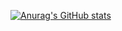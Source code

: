 [![Anurag's GitHub stats](https://github-readme-stats.vercel.app/api?username=g20934&theme=dracula&show_icons=true)](https://github.com/anuraghazra/github-readme-stats)
<!-- 
### Hi there 👋
**g20934/g20934** is a ✨ _special_ ✨ repository because its `README.md` (this file) appears on your GitHub profile.

Here are some ideas to get you started:

- 🔭 I’m currently working on ...
- 🌱 I’m currently learning ...
- 👯 I’m looking to collaborate on ...
- 🤔 I’m looking for help with ...
- 💬 Ask me about ...
- 📫 How to reach me: ...
- 😄 Pronouns: ...
- ⚡ Fun fact: ...
-->

